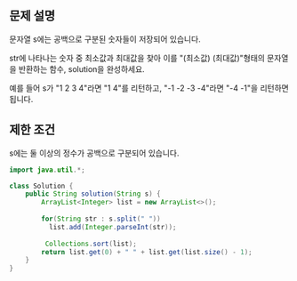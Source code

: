 ## 문제 설명
문자열 s에는 공백으로 구분된 숫자들이 저장되어 있습니다.

str에 나타나는 숫자 중 최소값과 최대값을 찾아 이를 "(최소값) (최대값)"형태의 문자열을 반환하는 함수, solution을 완성하세요.


예를 들어 s가 "1 2 3 4"라면 "1 4"를 리턴하고, "-1 -2 -3 -4"라면 "-4 -1"을 리턴하면 됩니다.

## 제한 조건
s에는 둘 이상의 정수가 공백으로 구분되어 있습니다.

```java
import java.util.*;

class Solution {
    public String solution(String s) {
        ArrayList<Integer> list = new ArrayList<>();
        
        for(String str : s.split(" ")) 
          list.add(Integer.parseInt(str));
        
         Collections.sort(list);
        return list.get(0) + " " + list.get(list.size() - 1);
    }
}
```